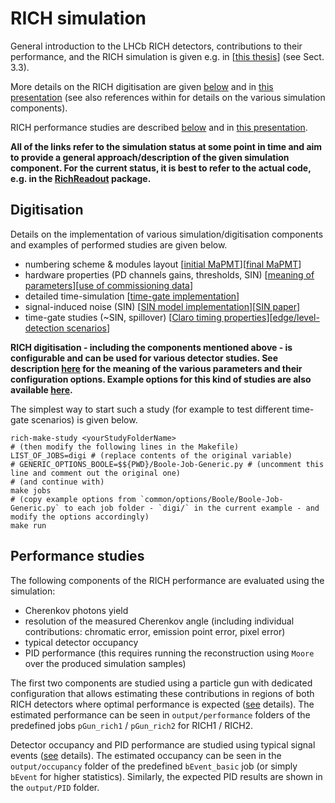 # RICH simulation

General introduction to the LHCb RICH detectors, contributions to their performance, and the RICH simulation is given e.g. in [[this thesis](https://cds.cern.ch/record/2804165)] (see Sect. 3.3).

More details on the RICH digitisation are given [below](#digitisation) and in [this presentation](https://indico.cern.ch/event/1117671/contributions/4693675) (see also references within for details on the various simulation components).

RICH performance studies are described [below](#performance-studies) and in [this presentation](https://indico.cern.ch/event/985420/contributions/4149774).

**All of the links refer to the simulation status at some point in time and aim to provide a general approach/description of the given simulation component. For the current status, it is best to refer to the actual code, e.g. in the [RichReadout](https://gitlab.cern.ch/lhcb/Boole/-/tree/master/Rich/RichReadout) package.**

## Digitisation
Details on the implementation of various simulation/digitisation components and examples of performed studies are given below. 
* numbering scheme & modules layout [[initial MaPMT](https://indico.cern.ch/event/848117/contributions/3563406)][[final MaPMT](https://indico.cern.ch/event/1169516/contributions/4911839)]
* hardware properties (PD channels gains, thresholds, SIN) [[meaning of parameters](https://indico.cern.ch/event/881474/contributions/3713658)][[use of commissioning data](https://indico.cern.ch/event/1073146/contributions/4533631)]
* detailed time-simulation [[time-gate implementation](https://indico.cern.ch/event/937277/contributions/3937623)]
* signal-induced noise (SIN) [[SIN model implementation](https://indico.cern.ch/event/944707/contributions/3969728)][[SIN paper](https://cds.cern.ch/record/2783500)]
* time-gate studies (~SIN, spillover) [[Claro timing properties](https://indico.cern.ch/event/1009732/contributions/4237189)][[edge/level-detection scenarios](https://indico.cern.ch/event/1073146/contributions/4533631)]

**RICH digitisation - including the components mentioned above - is configurable and can be used for various detector studies. See description [here](https://gitlab.cern.ch/lhcb/Boole/-/blob/master/Rich/RichDigiSys/python/RichDigiSys/Configuration.py) for the meaning of the various parameters and their configuration options. Example options for this kind of studies are also available [here](common/options/Boole/).**

The simplest way to start such a study (for example to test different time-gate scenarios) is given below.
```
rich-make-study <yourStudyFolderName>
# (then modify the following lines in the Makefile)
LIST_OF_JOBS=digi # (replace contents of the original variable)
# GENERIC_OPTIONS_BOOLE=$${PWD}/Boole-Job-Generic.py # (uncomment this line and comment out the original one)
# (and continue with)
make jobs
# (copy example options from `common/options/Boole/Boole-Job-Generic.py` to each job folder - `digi/` in the current example - and modify the options accordingly)
make run
```

## Performance studies
The following components of the RICH performance are evaluated using the simulation:
* Cherenkov photons yield
* resolution of the measured Cherenkov angle (including individual contributions: chromatic error, emission point error, pixel error)
* typical detector occupancy
* PID performance (this requires running the reconstruction using `Moore` over the produced simulation samples)

The first two components are studied using a particle gun with dedicated configuration that allows estimating these contributions in regions of both RICH detectors where optimal performance is expected ([see](https://indico.cern.ch/event/985420/contributions/4149774) details). The estimated performance can be seen in `output/performance` folders of the predefined jobs `pGun_rich1` / `pGun_rich2` for RICH1 / RICH2.

Detector occupancy and PID performance are studied using typical signal events ([see](https://indico.cern.ch/event/985420/contributions/4149774) details). The estimated occupancy can be seen in the `output/occupancy` folder of the predefined `bEvent_basic` job (or simply `bEvent` for higher statistics). Similarly, the expected PID results are shown in the `output/PID` folder.
